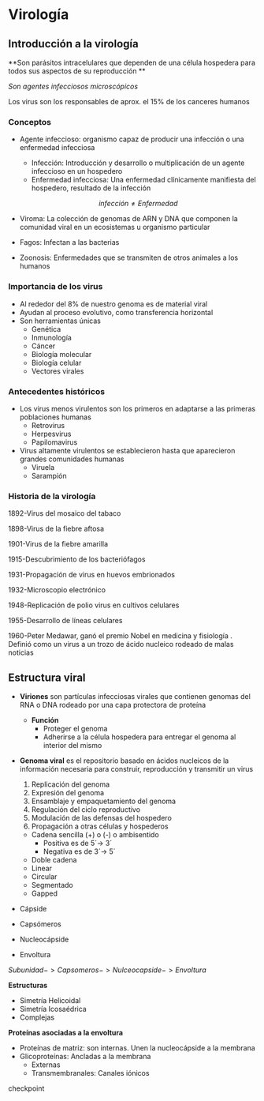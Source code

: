 # Virología 

## Introducción a la virología 

**Son parásitos intracelulares que dependen de una célula hospedera para todos sus aspectos de su reproducción **

*Son agentes infecciosos microscópicos*

Los virus son los responsables de aprox. el 15% de los canceres humanos

### Conceptos

- Agente infeccioso: organismo capaz de producir una infección o una enfermedad infecciosa 

  - Infección: Introducción y desarrollo o multiplicación de un agente infeccioso en un hospedero
  - Enfermedad infecciosa: Una enfermedad clínicamente manifiesta del hospedero, resultado de la infección 

  $$
  infección \neq Enfermedad
  $$

- Viroma: La colección de genomas de ARN y DNA que componen la comunidad viral en un ecosistemas u organismo particular 

- Fagos: Infectan a las bacterias  

- Zoonosis: Enfermedades que se transmiten de otros animales a los humanos

### Importancia de los virus

- Al rededor del 8% de nuestro genoma es de material viral 
- Ayudan al proceso evolutivo, como transferencia horizontal
- Son herramientas únicas
  - Genética
  - Inmunología
  - Cáncer
  - Biología molecular 
  - Biología celular 
  - Vectores virales 

### Antecedentes históricos 

- Los virus menos virulentos son los primeros en adaptarse a las primeras poblaciones humanas
  - Retrovirus
  - Herpesvirus
  - Papilomavirus
- Virus altamente virulentos se establecieron hasta que aparecieron grandes comunidades humanas
  - Viruela
  - Sarampión 

### Historia de la virología

1892-Virus del mosaico del tabaco

1898-Virus de la fiebre aftosa

1901-Virus de la fiebre amarilla

1915-Descubrimiento de los bacteriófagos

1931-Propagación de virus en huevos embrionados

1932-Microscopio electrónico

1948-Replicación de polio virus en cultivos celulares 

1955-Desarrollo de líneas celulares

1960-Peter Medawar, ganó el premio Nobel en medicina y fisiología . Definió como un virus a un trozo de ácido nucleico rodeado de malas noticias 

## Estructura viral

- **Viriones** son partículas infecciosas virales que contienen genomas del RNA o DNA rodeado por una capa protectora de proteína

  - **Función** 
    - Proteger el genoma 
    - Adherirse a la célula hospedera para entregar el genoma al interior del mismo

- **Genoma viral** es el repositorio basado en ácidos nucleicos de la información necesaria para construir, reproducción y transmitir un virus

  1. Replicación del genoma
  2. Expresión del genoma
  3. Ensamblaje y empaquetamiento del genoma
  4. Regulación del ciclo reproductivo
  5. Modulación de las defensas del hospedero 
  6. Propagación a otras células y hospederos 

  - Cadena sencilla (+) o (-) o ambisentido
    - Positiva es de 5´-> 3´
    - Negativa es de 3´-> 5´
  - Doble cadena 
  - Linear 
  - Circular 
  - Segmentado
  - Gapped

- Cápside

- Capsómeros 

- Nucleocápside

- Envoltura

$Subunidad -> Capsomeros -> Nulceocapside -> Envoltura$

**Estructuras** 

- Simetría Helicoidal 
- Simetría Icosaédrica 
- Complejas

**Proteínas asociadas a la envoltura**

- Proteínas de matriz: son internas. Unen la nucleocápside a la membrana
- Glicoproteínas: Ancladas a la membrana 
  - Externas
  - Transmembranales: Canales iónicos 

checkpoint

